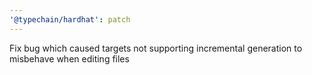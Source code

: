 ```yaml
---
'@typechain/hardhat': patch
---
```


Fix bug which caused targets not supporting incremental generation to misbehave when editing files
